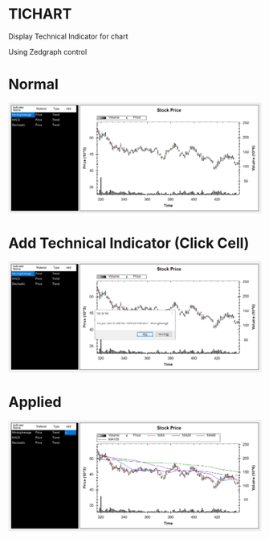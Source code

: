 # TICHART
Display Technical Indicator for chart 

Using Zedgraph control

# Normal 
![Alt text](/chart1.png)
# Add Technical Indicator (Click Cell)
![Alt text](/chart2.png)
# Applied 
![Alt text](/chart3.png)
